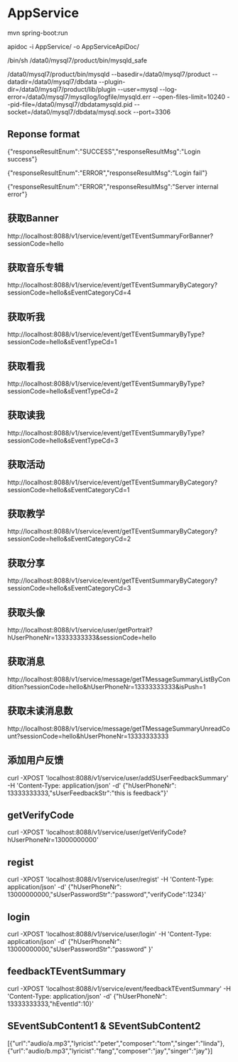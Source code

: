 # AppService

mvn spring-boot:run

apidoc -i AppService/ -o AppServiceApiDoc/

/bin/sh /data0/mysql7/product/bin/mysqld_safe

/data0/mysql7/product/bin/mysqld --basedir=/data0/mysql7/product --datadir=/data0/mysql7/dbdata --plugin-dir=/data0/mysql7/product/lib/plugin --user=mysql --log-error=/data0/mysql7/mysqllog/logfile/mysqld.err --open-files-limit=10240 --pid-file=/data0/mysql7/dbdatamysqld.pid --socket=/data0/mysql7/dbdata/mysql.sock --port=3306


## Reponse format
{"responseResultEnum":"SUCCESS","responseResultMsg":"Login success"}

{"responseResultEnum":"ERROR","responseResultMsg":"Login fail"}

{"responseResultEnum":"ERROR","responseResultMsg":"Server internal error"}

## 获取Banner
http://localhost:8088/v1/service/event/getTEventSummaryForBanner?sessionCode=hello

## 获取音乐专辑
http://localhost:8088/v1/service/event/getTEventSummaryByCategory?sessionCode=hello&sEventCategoryCd=4

## 获取听我
http://localhost:8088/v1/service/event/getTEventSummaryByType?sessionCode=hello&sEventTypeCd=1

## 获取看我
http://localhost:8088/v1/service/event/getTEventSummaryByType?sessionCode=hello&sEventTypeCd=2

## 获取读我
http://localhost:8088/v1/service/event/getTEventSummaryByType?sessionCode=hello&sEventTypeCd=3

## 获取活动
http://localhost:8088/v1/service/event/getTEventSummaryByCategory?sessionCode=hello&sEventCategoryCd=1

## 获取教学
http://localhost:8088/v1/service/event/getTEventSummaryByCategory?sessionCode=hello&sEventCategoryCd=2

## 获取分享
http://localhost:8088/v1/service/event/getTEventSummaryByCategory?sessionCode=hello&sEventCategoryCd=3

## 获取头像
http://localhost:8088/v1/service/user/getPortrait?hUserPhoneNr=13333333333&sessionCode=hello

## 获取消息
http://localhost:8088/v1/service/message/getTMessageSummaryListByCondition?sessionCode=hello&hUserPhoneNr=13333333333&isPush=1

## 获取未读消息数
http://localhost:8088/v1/service/message/getTMessageSummaryUnreadCount?sessionCode=hello&hUserPhoneNr=13333333333

## 添加用户反馈
curl -XPOST 'localhost:8088/v1/service/user/addSUserFeedbackSummary' -H 'Content-Type: application/json' -d' {"hUserPhoneNr": 13333333333,"sUserFeedbackStr":"this is feedback"}'

## getVerifyCode
curl -XPOST 'localhost:8088/v1/service/user/getVerifyCode?hUserPhoneNr=13000000000'

## regist
curl -XPOST 'localhost:8088/v1/service/user/regist' -H 'Content-Type: application/json' -d' {"hUserPhoneNr": 13000000000,"sUserPasswordStr":"password","verifyCode":1234}'

## login
curl -XPOST 'localhost:8088/v1/service/user/login' -H 'Content-Type: application/json' -d' {"hUserPhoneNr": 13000000000,"sUserPasswordStr":"password" }'

## feedbackTEventSummary
curl -XPOST 'localhost:8088/v1/service/event/feedbackTEventSummary' -H 'Content-Type: application/json' -d' {"hUserPhoneNr": 13333333333,"hEventId":10}'

## SEventSubContent1 & SEventSubContent2
[{"url":"audio/a.mp3","lyricist":"peter","composer":"tom","singer":"linda"},{"url":"audio/b.mp3","lyricist":"fang","composer":"jay","singer":"jay"}]